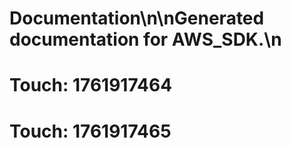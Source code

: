 # Documentation\n\nGenerated documentation for AWS_SDK.\n

# Touch: 1761917464

# Touch: 1761917465
